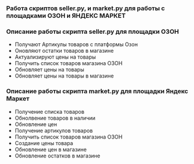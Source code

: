 ### Работа скриптов seller.py, и market.py для работы с площадками ОЗОН и ЯНДЕКС МАРКЕТ


### Описание работы скрипта seller.py для площадки ОЗОН

* Получают Артикулы товаров с платформы Озон
* Оновляют остатки товаров в магазине
* Актуализируют цены на товары
* Получить список товаров магазина ОЗОН
* Обновляет цены на товары
* Обновляет цены на товары в магазине


### Описание работы скрипта market.py для площадки Яндекс Маркет

* Получение списка товаров
* Обнолвение товаров в наличии
* Обновление цен
* Получение артикулов товаров
* Получить список товаров магазина ОЗОН
* Создание цены товара
* Обновление цен в магазине
* Обновление остатков в магазине
